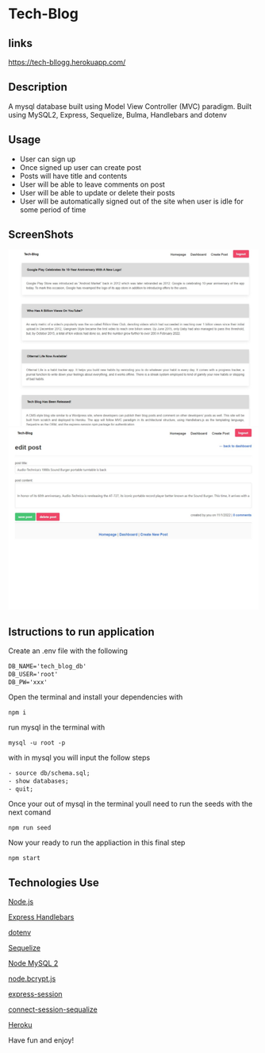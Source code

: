 # Tech-Blog
## links
https://tech-bllogg.herokuapp.com/

## Description
A mysql database built using Model View Controller (MVC) paradigm. Built using MySQL2, Express, Sequelize, Bulma, Handlebars and dotenv

## Usage 
- User can sign up
- Once signed up user can create post 
- Posts will have title and contents
- User will be able to leave comments on post
-  User will be able to update or delete their posts
- User will be automatically signed out of the site when user is idle for some period of time

## ScreenShots
![Alt](/public/img/Tech_blog%201.jpg)
![Alt](/public/img/Tech_blog%202.jpg)

## Istructions to run application
Create an .env file with the following 
```
DB_NAME='tech_blog_db'
DB_USER='root'
DB_PW='xxx'
```
Open the terminal and install your dependencies with
```
npm i
```
run mysql in the terminal with 
```
mysql -u root -p
```
with in mysql you will input the follow steps
```
- source db/schema.sql;
- show databases;
- quit; 
```
Once your out of mysql in the terminal youll need to run the seeds with the next comand
```
npm run seed
```
Now your ready to run the appliaction in this final step
```
npm start
```

## Technologies Use
<p><a href="https://nodejs.org/">Node.js</a></p>
<p><a href="https://www.npmjs.com/package/express-handlebars">Express Handlebars</a></p>
<p><a href="https://www.npmjs.com/package/dotenv">dotenv</a></p>
<p><a href="https://www.npmjs.com/package/sequelize">Sequelize</a></p>
<p><a href="https://www.npmjs.com/package/mysql2">Node MySQL 2</a></p>
<p><a href="https://www.npmjs.com/package/bcrypt">node.bcrypt.js</a></p>
<p><a href="https://www.npmjs.com/package/express-session">express-session</a></p>
<p><a href="https://www.npmjs.com/package/connect-session-sequelize">connect-session-sequalize</a></p>
<p><a href="https://www.heroku.com/">Heroku</a></p>

Have fun and enjoy!
